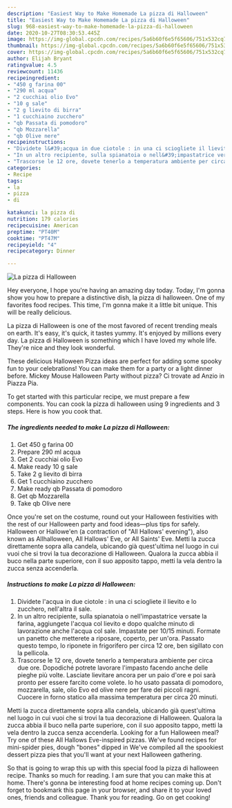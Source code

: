 ```yaml
---
description: "Easiest Way to Make Homemade La pizza di Halloween"
title: "Easiest Way to Make Homemade La pizza di Halloween"
slug: 968-easiest-way-to-make-homemade-la-pizza-di-halloween
date: 2020-10-27T08:30:53.445Z
image: https://img-global.cpcdn.com/recipes/5a6b60f6e5f65606/751x532cq70/la-pizza-di-halloween-recipe-main-photo.jpg
thumbnail: https://img-global.cpcdn.com/recipes/5a6b60f6e5f65606/751x532cq70/la-pizza-di-halloween-recipe-main-photo.jpg
cover: https://img-global.cpcdn.com/recipes/5a6b60f6e5f65606/751x532cq70/la-pizza-di-halloween-recipe-main-photo.jpg
author: Elijah Bryant
ratingvalue: 4.5
reviewcount: 11436
recipeingredient:
- "450 g farina 00"
- "290 ml acqua"
- "2 cucchiai olio Evo"
- "10 g sale"
- "2 g lievito di birra"
- "1 cucchiaino zucchero"
- "qb Passata di pomodoro"
- "qb Mozzarella"
- "qb Olive nere"
recipeinstructions:
- "Dividete l&#39;acqua in due ciotole : in una ci sciogliete il lievito e lo zucchero, nell&#39;altra il sale."
- "In un altro recipiente, sulla spianatoia o nell&#39;impastatrice versate la farina, aggiungete l&#39;acqua col lievito e dopo qualche minuto di lavorazione anche l&#39;acqua col sale. Impastate per 10/15 minuti. Formate un panetto che metterete a riposare, coperto, per un&#39;ora. Passato questo tempo, lo riponete in frigorifero per circa 12 ore, ben sigillato con la pellicola."
- "Trascorse le 12 ore, dovete tenerlo a temperatura ambiente per circa due ore. Dopodiché potrete lavorare l&#39;impasto facendo anche delle pieghe più volte. Lasciate lievitare ancora per un paio d&#39;ore e poi sarà pronto per essere farcito come volete. Io ho usato passata di pomodoro, mozzarella, sale, olio Evo ed olive nere per fare dei piccoli ragni. Cuocere in forno statico alla massima temperatura per circa 20 minuti."
categories:
- Recipe
tags:
- la
- pizza
- di

katakunci: la pizza di 
nutrition: 179 calories
recipecuisine: American
preptime: "PT40M"
cooktime: "PT47M"
recipeyield: "4"
recipecategory: Dinner

---
```



![La pizza di Halloween](https://img-global.cpcdn.com/recipes/5a6b60f6e5f65606/751x532cq70/la-pizza-di-halloween-recipe-main-photo.jpg)

Hey everyone, I hope you're having an amazing day today. Today, I'm gonna show you how to prepare a distinctive dish, la pizza di halloween. One of my favorites food recipes. This time, I'm gonna make it a little bit unique. This will be really delicious.

La pizza di Halloween is one of the most favored of recent trending meals on earth. It's easy, it's quick, it tastes yummy. It's enjoyed by millions every day. La pizza di Halloween is something which I have loved my whole life. They're nice and they look wonderful.

These delicious Halloween Pizza ideas are perfect for adding some spooky fun to your celebrations! You can make them for a party or a light dinner before. Mickey Mouse Halloween Party without pizza? Ci trovate ad Anzio in Piazza Pia.


To get started with this particular recipe, we must prepare a few components. You can cook la pizza di halloween using 9 ingredients and 3 steps. Here is how you cook that.

<!--inarticleads1-->

##### The ingredients needed to make La pizza di Halloween:

1. Get 450 g farina 00
1. Prepare 290 ml acqua
1. Get 2 cucchiai olio Evo
1. Make ready 10 g sale
1. Take 2 g lievito di birra
1. Get 1 cucchiaino zucchero
1. Make ready qb Passata di pomodoro
1. Get qb Mozzarella
1. Take qb Olive nere


Once you&#39;re set on the costume, round out your Halloween festivities with the rest of our Halloween party and food ideas—plus tips for safely. Halloween or Hallowe&#39;en (a contraction of &#34;All Hallows&#39; evening&#34;), also known as Allhalloween, All Hallows&#39; Eve, or All Saints&#39; Eve. Metti la zucca direttamente sopra alla candela, ubicando già quest&#39;ultima nel luogo in cui vuoi che si trovi la tua decorazione di Halloween. Qualora la zucca abbia il buco nella parte superiore, con il suo apposito tappo, metti la vela dentro la zucca senza accenderla. 

<!--inarticleads2-->

##### Instructions to make La pizza di Halloween:

1. Dividete l&#39;acqua in due ciotole : in una ci sciogliete il lievito e lo zucchero, nell&#39;altra il sale.
1. In un altro recipiente, sulla spianatoia o nell&#39;impastatrice versate la farina, aggiungete l&#39;acqua col lievito e dopo qualche minuto di lavorazione anche l&#39;acqua col sale. Impastate per 10/15 minuti. Formate un panetto che metterete a riposare, coperto, per un&#39;ora. Passato questo tempo, lo riponete in frigorifero per circa 12 ore, ben sigillato con la pellicola.
1. Trascorse le 12 ore, dovete tenerlo a temperatura ambiente per circa due ore. Dopodiché potrete lavorare l&#39;impasto facendo anche delle pieghe più volte. Lasciate lievitare ancora per un paio d&#39;ore e poi sarà pronto per essere farcito come volete. Io ho usato passata di pomodoro, mozzarella, sale, olio Evo ed olive nere per fare dei piccoli ragni. Cuocere in forno statico alla massima temperatura per circa 20 minuti.


Metti la zucca direttamente sopra alla candela, ubicando già quest&#39;ultima nel luogo in cui vuoi che si trovi la tua decorazione di Halloween. Qualora la zucca abbia il buco nella parte superiore, con il suo apposito tappo, metti la vela dentro la zucca senza accenderla. Looking for a fun Halloween meal? Try one of these All Hallows Eve-inspired pizzas. We&#39;ve found recipes for mini-spider pies, dough &#34;bones&#34; dipped in We&#39;ve compiled all the spookiest dessert pizza pies that you&#39;ll want at your next Halloween gathering. 

So that is going to wrap this up with this special food la pizza di halloween recipe. Thanks so much for reading. I am sure that you can make this at home. There's gonna be interesting food at home recipes coming up. Don't forget to bookmark this page in your browser, and share it to your loved ones, friends and colleague. Thank you for reading. Go on get cooking!
